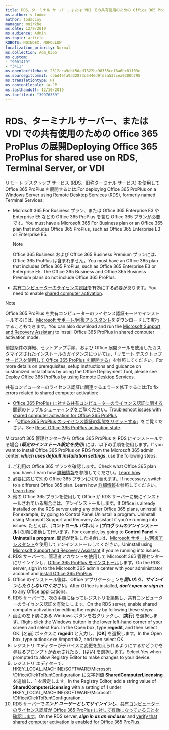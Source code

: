```yaml
---
title: RDS、ターミナル サーバー、または VDI での共有使用のための Office 365 ProPlus の展開
ms.author: v-todmc
author: todmccoy
manager: mnirkhe
ms.date: 12/9/2019
ms.audience: Admin
ms.topic: article
ROBOTS: NOINDEX, NOFOLLOW
localization_priority: Normal
ms.collection: Adm_O365
ms.custom:
- "9001419"
- "3411"
ms.openlocfilehash: 2312cca9ebf5dad1322bc98335cef6a6bc81f03e
ms.sourcegitcommit: cbbd46fa9a32873c5446d9fd5a532cea0300b795
ms.translationtype: HT
ms.contentlocale: ja-JP
ms.lasthandoff: 12/10/2019
ms.locfileid: "39976359"
---
```

# <a name="deploying-office-365-proplus-for-shared-use-on-rds-terminal-server-or-vdi"></a><span data-ttu-id="6d737-102">RDS、ターミナル サーバー、または VDI での共有使用のための Office 365 ProPlus の展開</span><span class="sxs-lookup"><span data-stu-id="6d737-102">Deploying Office 365 ProPlus for shared use on RDS, Terminal Server, or VDI</span></span>

<span data-ttu-id="6d737-103">リモート デスクトップ サービス (RDS、旧称ターミナル サービス) を使用して Office 365 ProPlus を展開するには:</span><span class="sxs-lookup"><span data-stu-id="6d737-103">For deploying Office 365 ProPlus on a Windows Server using Remote Desktop Services (RDS), formerly named Terminal Services:</span></span>
- <span data-ttu-id="6d737-104">Microsoft 365 For Business プラン、または Office 365 Enterprise E3 や Enterprise E5 などの Office 365 ProPlus を含む Office 365 プランが必要です。</span><span class="sxs-lookup"><span data-stu-id="6d737-104">You must have a Microsoft 365 For Business plan or an Office 365 plan that includes Office 365 ProPlus, such as Office 365 Enterprise E3 or Enterprise E5.</span></span>
   > [!NOTE] 
   > <span data-ttu-id="6d737-105">Office 365 Business および Office 365 Business Premium プランには、Office 365 ProPlus は含まれません。</span><span class="sxs-lookup"><span data-stu-id="6d737-105">You must have an Office 365 plan that includes Office 365 ProPlus, such as Office 365 Enterprise E3 or Enterprise E5. The Office 365 Business and Office 365 Business Premium plans do not include Office 365 ProPlus.</span></span>
- <span data-ttu-id="6d737-106">[共有コンピューターのライセンス認証](https://docs.microsoft.com/DeployOffice/overview-of-shared-computer-activation-for-office-365-proplus)を有効にする必要があります。</span><span class="sxs-lookup"><span data-stu-id="6d737-106">You need to enable [shared computer activation](https://docs.microsoft.com/DeployOffice/overview-of-shared-computer-activation-for-office-365-proplus).</span></span>

> [!NOTE]
> <span data-ttu-id="6d737-107">Office 365 ProPlus を共有コンピューターのライセンス認証モードでインストールするには、[Microsoft サポート/回復アシスタント](https://aka.ms/SaRA_OfficeSCA_M365Portal)をダウンロードして実行することもできます。</span><span class="sxs-lookup"><span data-stu-id="6d737-107">You can also download and run the [Microsoft Support and Recovery Assistant](https://aka.ms/SaRA_OfficeSCA_M365Portal) to install Office 365 ProPlus in shared computer activation mode.</span></span>

<span data-ttu-id="6d737-108">前提条件の詳細、セットアップ手順、および Office 展開ツールを使用したカスタマイズされたインストールのガイダンスについては、「[リモート デスクトップ サービスを使用して Office 365 ProPlus を展開する](https://docs.microsoft.com/DeployOffice/deploy-office-365-proplus-by-using-remote-desktop-services)」を参照してください。</span><span class="sxs-lookup"><span data-stu-id="6d737-108">For more details on prerequisites, setup instructions and guidance on customized installations by using the Office Deployment Tool, please see [Deploy Office 365 ProPlus by using Remote Desktop Services](https://docs.microsoft.com/DeployOffice/deploy-office-365-proplus-by-using-remote-desktop-services).</span></span>

<span data-ttu-id="6d737-109">共有コンピューターのライセンス認証に関連するエラーを修正するには:</span><span class="sxs-lookup"><span data-stu-id="6d737-109">To fix errors related to shared computer activation:</span></span>
- <span data-ttu-id="6d737-110">[Office 365 ProPlus に対する共有コンピューターのライセンス認証に関する問題のトラブルシューティング](https://docs.microsoft.com/DeployOffice/troubleshoot-issues-with-shared-computer-activation-for-office-365-proplus)をご覧ください。</span><span class="sxs-lookup"><span data-stu-id="6d737-110">[Troubleshoot issues with shared computer activation for Office 365 ProPlus](https://docs.microsoft.com/DeployOffice/troubleshoot-issues-with-shared-computer-activation-for-office-365-proplus)</span></span>
- <span data-ttu-id="6d737-111">「[Office 365 ProPlus のライセンス認証の状態をリセットする](https://go.microsoft.com/fwlink/?linkid=2109218)」をご覧ください。</span><span class="sxs-lookup"><span data-stu-id="6d737-111">See [Reset Office 365 ProPlus activation state](https://go.microsoft.com/fwlink/?linkid=2109218).</span></span>

<span data-ttu-id="6d737-112">Microsoft 365 管理センターから Office 365 ProPlus を RDS にインストールする場合 (***既定のインストール設定を使用***) には、以下の手順を使用します。</span><span class="sxs-lookup"><span data-stu-id="6d737-112">If you want to install Office 365 ProPlus on RDS from the Microsoft 365 admin center, ***which uses default installation settings***, use the following steps.</span></span>

1.  <span data-ttu-id="6d737-113">ご利用の Office 365 プランを確認します。</span><span class="sxs-lookup"><span data-stu-id="6d737-113">Check what Office 365 plan you have. Learn how</span></span> <span data-ttu-id="6d737-114">[詳細情報](https://docs.microsoft.com/office365/admin/admin-overview/what-subscription-do-i-have)を参照してください。</span><span class="sxs-lookup"><span data-stu-id="6d737-114">[Learn how](https://docs.microsoft.com/office365/admin/admin-overview/what-subscription-do-i-have).</span></span>
2.  <span data-ttu-id="6d737-115">必要に応じて別の Office 365 プランに切り替えます。</span><span class="sxs-lookup"><span data-stu-id="6d737-115">If necessary, switch to a different Office 365 plan. Learn how</span></span> <span data-ttu-id="6d737-116">[詳細情報](https://docs.microsoft.com/office365/admin/subscriptions-and-billing/switch-to-a-different-plan)を参照してください。</span><span class="sxs-lookup"><span data-stu-id="6d737-116">[Learn how](https://docs.microsoft.com/office365/admin/subscriptions-and-billing/switch-to-a-different-plan).</span></span>
3.  <span data-ttu-id="6d737-117">他の Office 365 プランを使用して Office が RDS サーバーに既にインストールされている場合には、アンインストールします。</span><span class="sxs-lookup"><span data-stu-id="6d737-117">If Office is already installed on the RDS server using any other Office 365 plans, uninstall it. For example, by going to Control Panel  Uninstall a program. Uninstall using Microsoft Support and Recovery Assistant if you're running into issues.</span></span> <span data-ttu-id="6d737-118">たとえば、[**コントロール パネル**] >  [**プログラムのアンインストール**] の順に移動して行います。</span><span class="sxs-lookup"><span data-stu-id="6d737-118">For example, by going to **Control Panel** > **Uninstall a program**.</span></span> <span data-ttu-id="6d737-119">問題が発生した場合には、[Microsoft サポート/回復アシスタント](https://aka.ms/SARA-OfficeUninstall-Alchemy)を使用してアンインストールしてください。</span><span class="sxs-lookup"><span data-stu-id="6d737-119">Uninstall using [Microsoft Support and Recovery Assistant](https://aka.ms/SARA-OfficeUninstall-Alchemy) if you're running into issues.</span></span>
4.  <span data-ttu-id="6d737-120">RDS サーバーで、管理者アカウントを使用して Microsoft 365 管理センターにサインインし、[Office 365 ProPlus をインストール](https://portal.office.com/OLS/MySoftware.aspx)します。</span><span class="sxs-lookup"><span data-stu-id="6d737-120">On the RDS server, sign in to the Microsoft 365 admin center with your administrator account and [install Office 365 ProPlus](https://portal.office.com/OLS/MySoftware.aspx).</span></span>
5.  <span data-ttu-id="6d737-121">Office のインストール後は、Office アプリケーションを***開いたり、サインインしたりしないでください***。</span><span class="sxs-lookup"><span data-stu-id="6d737-121">After Office is installed, ***don't open or sign in*** to any Office applications.</span></span>
6.  <span data-ttu-id="6d737-122">RDS サーバーで、次の手順に従ってレジストリを編集し、共有コンピューターのライセンス認証を有効にします。</span><span class="sxs-lookup"><span data-stu-id="6d737-122">On the RDS server, enable shared computer activation by editing the registry by following these steps:</span></span>
   1. <span data-ttu-id="6d737-123">画面の左下隅にある Windows ボタンを右クリックし、[**実行**] を選択します。</span><span class="sxs-lookup"><span data-stu-id="6d737-123">Right-click the Windows button in the lower left-hand corner of your screen and select Run. In the Open box, type **regedit**, and then select OK.</span></span> <span data-ttu-id="6d737-124">[名前] ボックスに **regedit** と入力し、[**OK**] を選択します。</span><span class="sxs-lookup"><span data-stu-id="6d737-124">In the Open box, type outlook.exe /importnk2, and then select OK.</span></span>
   2. <span data-ttu-id="6d737-125">レジストリ エディターがデバイスに変更を加えられるようにするかどうかを尋ねるプロンプトが表示されたら、[**はい**] を選択します。</span><span class="sxs-lookup"><span data-stu-id="6d737-125">Select Yes when prompted to allow Registry Editor to make changes to your device.</span></span>
   3. <span data-ttu-id="6d737-126">レジストリ エディターで、HKEY_LOCAL_MACHINE\SOFTWARE\Microsoft \Office\ClickToRun\Configuration に文字列値 **SharedComputerLicensing** を追加し、1 を設定します。</span><span class="sxs-lookup"><span data-stu-id="6d737-126">In the Registry Editor, add a string value of **SharedComputerLicensing** with a setting of 1 under HKEY_LOCAL_MACHINE\SOFTWARE\Microsoft \Office\ClickToRun\Configuration.</span></span>
   4. <span data-ttu-id="6d737-127">RDS サーバーで***エンド ユーザーとしてサインインし***、[共有コンピューターのライセンス認証が Office 365 ProPlus に対して有効になっていることを確認します](https://docs.microsoft.com/DeployOffice/troubleshoot-issues-with-shared-computer-activation-for-office-365-proplus#verify-that-activation-for-office-365-proplus-succeeded)。</span><span class="sxs-lookup"><span data-stu-id="6d737-127">On the RDS server, ***sign in as an end user*** and [verify that shared computer activation is enabled for Office 365 ProPlus](https://docs.microsoft.com/DeployOffice/troubleshoot-issues-with-shared-computer-activation-for-office-365-proplus#verify-that-activation-for-office-365-proplus-succeeded).</span></span>

